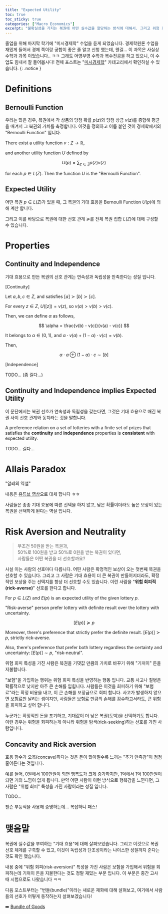 ```yaml
---
title: "Expected Utility"
toc: true
toc_sticky: true
categories: ["Macro Economics"]
excerpt: "불확실성을 가지는 복권에 어떤 실수값을 할당하는 방식에 대해서. 그리고 위험 회피(risk-aversion) 특성을 가진 선호와 이 사람이 보험을 가입하는 이유에 대해."
---
```


졸업을 위해 마지막 학기에 "미시경제학" 수업을 듣게 되었습니다.
경제학원론 수업을 재밌게 들어서 경제 쪽이랑 궁합이 좋은 줄 알고 신청 했는데, 웬걸... 이 과목은 사실상 수학과 과목 이었습니다.. ㅋㅋ
그래도 어영부영 수학과 복수전공을 하고 있으니, 이 수업도 힘내서 잘 들어봅시다!
전체 포스트는 "[미시경제학](/categories/micro-economics)" 카테고리에서 확인하실 수 있습니다.
{: .notice }

# Definitions

## Bernoulli Function

우리는 많은 경우, 복권에서 각 상품의 당첨 확률 $p(z)$와 당첨 상금 $v(z)$를 종합해 평균을 매겨서 그 복권의 가치를 측정합니다. 이것을 정의하고 이름 붙인 것이 경제학에서의 "Bernoulli Function" 입니다.

<div class="definition" markdown="1">

There exist a utility function $v: Z \rightarrow \mathbb{R}$,

and another utility function $U$ defined by

$$
U(p) = \sum_{z \in Z} p(z) v(z)
$$

for each $p \in L(Z)$. Then the function $U$ is the "Bernoulli Function".

</div>

## Expected Utility

<div class="definition" markdown="1">

어떤 복권 $p \in L(Z)$가 있을 때, 그 복권의 기대 효용을 Bernoulli Function $U(p)$에 의해 계산 합니다.

그리고 이를 바탕으로 복권에 대한 선호 관계 $\succcurlyeq$를 전체 복권 집합 $L(Z)$에 대해 구성할 수 있습니다.

</div>

# Properties

## Continuity and Independence

기대 효용으로 만든 복권의 선호 관계는 연속성과 독립성을 만족한다는 성질 입니다.

<div class="proof" markdown="1">

[Continuity]

Let $a, b, c \in Z$, and satisfies $[a] \succ [b] \succ [c]$.

For every $z \in Z$, $U([z]) = v(z)$, so $v(a) > v(b) > v(c)$.

Then, we can define $\alpha$ as follows,

$$
\alpha = \frac{v(b) - v(c)}{v(a) - v(c)}
$$

It belongs to $\alpha \in (0, 1)$, and $\alpha \cdot v(a) + (1 - \alpha) \cdot v(c) = v(b)$.

Then,

$$
\alpha \cdot a \oplus (1 - \alpha) \cdot c \sim [b]
$$

</div>

<div class="proof" markdown="1">

[Independence]

TODO... (좀 길다...)

</div>

## Continuity and Independence implies Expected Utility

이 문단에서는 복권 선호가 연속성과 독립성을 갖는다면, 그것은 기대 효용으로 매긴 복권 사이 선호 관계와 동치라는 것을 말합니다.

<div class="theorem" markdown="1">

A preference relation on a set of lotteries with a finite set of prizes that satisfies the **continuity** and **independence** properties is **consistent** with expected utility.

</div>

<div class="proof" markdown="1">

TODO... 길다...

</div>

# Allais Paradox

"알레의 역설"

내용은 [유튜브 영상](https://youtu.be/nvQF5dWu8-Q?si=c2FEOH60Av1mTU9P)으로 대체 합니다 ㅎㅎ

사람들은 종종 기대 효용에 따른 선택을 하지 않고, 낮은 확률이더라도 높은 보상이 있는 복권을 선택하게 된다는 역설 입니다.


# Risk Aversion and Neutrality

> 무조건 50원을 받는 복권과,<br/>
> 50%로 100원을 받고 50%로 0원을 받는 복권이 있다면,<br/>
> 사람들은 어떤 복권을 더 선호할까요?

사실 이는 사람의 선호마다 다릅니다. 어떤 사람은 확정적인 보상이 오는 첫번째 복권을 선호할 수 있습니다. 그리고 그 사람은 기대 효용이 더 큰 복권이 만들어지더라도, 확정적인 보상을 주는 선택지를 항상 더 선호할 수도 있습니다. 이런 사람을 "**위험 회피적(rick-averse)**" 선호를 한다고 합니다.

<div class="definition" markdown="1">

For $p \in L(Z)$ and $E(p)$ is an expected utility of the given lottery $p$.

"Risk-averse" person prefer lottery with definite result over the lottery with uncertainty.

$$
[E(p)] \succcurlyeq p
$$

Moreover, there's preference that strictly prefer the definite result. $[E(p)] \succ p$, strictly rick-averse.

Also, there's preference that prefer both lottery regardless the certainty and uncertainty: $[E(p)] \sim p$, "risk-neutral".

</div>

위험 회피 특성을 가진 사람은 복권을 기댓값 만큼의 가치로 바꾸기 위해 "기꺼이" 돈을 지불합니다.

"보험"을 가입하는 행위는 위험 회피 특성을 반영하는 행동 입니다. 교통 사고나 질병은 확률적으로 낮지만 아주 큰 손해를 입힙니다. 사람들은 이것을 회피하기 위해 "보험료"라는 확정 비용을 내고, 이 큰 손해를 보장금으로 회피 합니다. 사고가 발생하지 않으면 보험료만 날리는 셈이지만, 사람들은 보험료 만큼의 손해를 감수하고서라도, 큰 위험을 회피하고 싶어 합니다.

누군가는 확정적인 돈을 포기하고, 기대값이 더 낮은 복권(도박)을 선택하기도 합니다. 이런 경우는 위험을 회피하는게 아니라 위험을 탐색(rick-seeking)하는 선호를 가진 사람입니다.

## Concavity and Rick aversion

효용 함수가 오목(concave)하다는 것은 돈이 많아질수록 느끼는 "추가 만족감"이 점점 줄어든다는 것입니다.

예를 들어, 0원에서 100만원이 되면 행복도가 크게 증가하지만, 1억에서 1억 100만원이 되면 거의 느낌이 없게 됩니다. 만약 어떤 사람이 이런 방식으로 행복감을 느낀다면, 그 사람은 "위험 회피" 특성을 가진 사람이라는 성질 입니다.

<div class="proof" markdown="1">


TODO...

젠슨 부등식을 사용해 증명하는데... 복잡하니 패스!

</div>

# 맺음말

복권에 실수값을 부여하는 "기대 효용"에 대해 살펴보았습니다. 그리고 이것으로 복권 선호 체계를 구축할 수 있고, 이것이 독립성과 단조성이라는 나이스한 성질까지 준다는 것도 확인 했습니다.

내용 중에 "위험 회피(risk-aversion)" 특성을 가진 사람은 보험을 가입해서 위험을 회피하는데 기꺼이 돈을 지불한다는 것도 정말 재밌는 부분 입니다. 이 부분은 중간 고사 때 시험으로도 나왔습니다 ㅋㅋ

다음 포스트부터는 "번들(bundle)"이라는 새로운 재화에 대해 살펴보고, 여기에서 사람들의 선호가 어떻게 동작하는지 살펴보겠습니다!

➡️ [Bundle of Goods](/2025/04/12/bundles-of-goods/)
